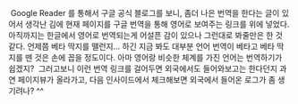  Google Reader 를 통해서 구글 공식 블로그를 보니, 좀더 나은 번역을 한다는 글이 있어서 생각난 김에 현재 페이지를 구글 번역을 통해 영어로 보여주는 링크를 위에 넣었다. 아직까지는 한글에서 영어로 번역되는게 어설픈 감이 있으나 그런대로 봐줄만은 한 것 같다. 언제쯤 베타 딱지를 뗄런지... 하긴 지금 봐도 대부분 언어 번역이 베타고 베타 딱지를 뗀 것은 손에 꼽을 정도이다. 아마 영어랑 비슷한 체계를 가진 언어는 번역하기가 쉽겠지?
 그러고보니 이런 번역 링크를 걸어두면 외국에서도 들어와보고는 한다던지 과연 페이지뷰가 올라가고, 다음 인사이드에서 체크해보면 외국에서 들어온 로그가 좀 생기려나? ^^

